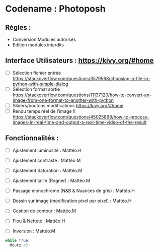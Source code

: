 # Codename : Photoposh

## Règles : 
-	Conversion Modules autorisés
-	Edition modules interdits

## Interface Utilisateurs : https://kivy.org/#home
- [ ]	Sélection fichier entrée 
https://stackoverflow.com/questions/3579568/choosing-a-file-in-python-with-simple-dialog
- [ ]	Sélection format sortie
https://stackoverflow.com/questions/11137120/how-to-convert-an-image-from-one-format-to-another-with-python
- [ ]	Sliders/boutons modifications
https://kivy.org/#home
- [ ]	Rendu temps réel de l’image !!
https://stackoverflow.com/questions/45025869/how-to-process-images-in-real-time-and-output-a-real-time-video-of-the-result

## Fonctionnalités :
-	[ ] Ajustement luminosité : Mattéo.H
-	[ ] Ajustement contraste : Mattéo.M
-	[ ] Ajustement Saturation : Mattéo.M
-	[ ] Ajustement taille (Rogner) : Mattéo.M
-	[ ] Passage monochrome (N&B & Nuances de gris) : Mattéo.H
-	[ ] Dessin sur image (modification pixel par pixel) : Mattéo.H
-	[ ] Gestion de contour : Mattéo.M
-	[ ] Flou & Netteté : Mattéo.H
-	[ ] Inversion : Mattéo.M


```python
while True:
  Moutz <3
```

